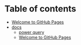# Table of contents

* [Welcome to GitHub Pages](README.md)
* [docs](docs/README.md)
  * [power query](docs/power-query.md)
  * [Welcome to GitHub Pages](docs/index.md)

